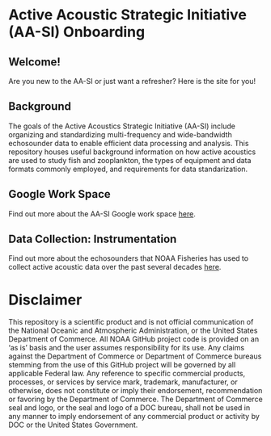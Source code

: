 # Active Acoustic Strategic Initiative (AA-SI) Onboarding

## Welcome!
Are you new to the AA-SI or just want a refresher? Here is the site for you!  

## Background
The goals of the Active Acoustics Strategic Initiative (AA-SI) include organizing and standardizing multi-frequency and wide-bandwidth echosounder data to enable efficient data processing and analysis. This repository houses useful background information on how active acoustics are used to study fish and zooplankton, the types of equipment and data formats commonly employed, and requirements for data standarization. 

## Google Work Space
Find out more about the AA-SI Google work space [here](https://github.com/nmfs-ost/AA-SI_onboarding/tree/main/GoogleCloudWorkspace).

## Data Collection: Instrumentation
Find out more about the echosounders that NOAA Fisheries has used to collect active acoustic data over the past several decades [here](https://github.com/nmfs-ost/AA-SI_onboarding/blob/main/Instruments/README.md).


# Disclaimer
This repository is a scientific product and is not official communication of the National Oceanic and Atmospheric Administration, or the United States Department of Commerce. All NOAA GitHub project code is provided on an ‘as is’ basis and the user assumes responsibility for its use. Any claims against the Department of Commerce or Department of Commerce bureaus stemming from the use of this GitHub project will be governed by all applicable Federal law. Any reference to specific commercial products, processes, or services by service mark, trademark, manufacturer, or otherwise, does not constitute or imply their endorsement, recommendation or favoring by the Department of Commerce. The Department of Commerce seal and logo, or the seal and logo of a DOC bureau, shall not be used in any manner to imply endorsement of any commercial product or activity by DOC or the United States Government.
